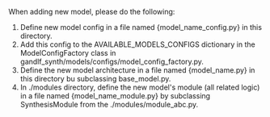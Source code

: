 When adding new model, please do the following:
1. Define new model config in a file named {model_name_config.py} in this directory.
2. Add this config to the AVAILABLE_MODELS_CONFIGS dictionary in
the ModelConfigFactory class in gandlf_synth/models/configs/model_config_factory.py.
3. Define the new model architecture in a file named {model_name.py} in this directory bu subclassing base_model.py.
4. In ./modules directory, define the new model's module (all related logic) in a file named {model_name_module.py} by subclassing
SynthesisModule from the ./modules/module_abc.py.